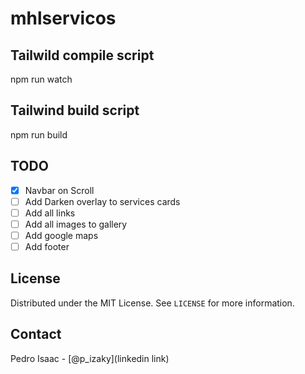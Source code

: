 # mhlservicos

## Tailwild compile script

npm run watch

## Tailwind build script

npm run build

## TODO

- [x] Navbar on Scroll
- [ ] Add Darken overlay to services cards
- [ ] Add all links
- [ ] Add all images to gallery
- [ ] Add google maps
- [ ] Add footer

<!-- LICENSE -->

## License

Distributed under the MIT License. See `LICENSE` for more information.

<!-- CONTACT -->

## Contact

Pedro Isaac - [@p_izaky](linkedin link)

